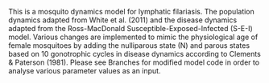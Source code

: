 This is a mosquito dynamics model for lymphatic filariasis. The population dynamics adapted from White et al. (2011) and the disease dynamics adapted from the Ross-MacDonald Susceptible-Exposed-Infected (S-E-I) model.
Various changes are implemented to mimic the physiological age of female mosquitoes by adding the nulliparous state (N) and parous states based on 10 gonotrophic cycles in disease dynamics according to Clements & Paterson (1981).
Please see Branches for modified model code in order to analyse various parameter values as an input.
